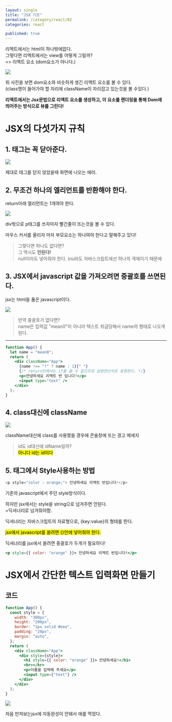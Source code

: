 ```yaml
---
layout: single
title: "JSX 기초"
permalink: /category/react/02
categories: react

published: true
---
```


리액트에서는 html이 하나밖에없다.  
그렇다면 리액트에서는 view를 어떻게 그릴까?  
=> 리액트 요소 (dom요소가 아니다.)

![](https://ifh.cc/g/Y7sVbp.png)

위 사진을 보면 dom요소와 비슷하게 생긴 리액트 요소를 볼 수 있다.  
(class명이 들어가야 할 자리에 className이 자리잡고 있는것을 볼 수있다.)

**리액트에서는 Jsx문법으로 리액트 요소를 생성하고, 이 요소를 렌더링을 통해 Dom에 띄어주는 방식으로 뷰를 그린다!**

# JSX의 다섯가지 규칙

## 1. 태그는 꼭 닫아준다.

![](https://ifh.cc/g/qy5N3d.png)

제대로 태그를 닫지 않았을때 화면에 나오는 에러.

## 2. 무조건 하나의 엘리먼트를 반환해야 한다.

return아래 엘리먼트는 1개여야 한다.

![](https://ifh.cc/g/LrJ3PX.png)

div밖으로 p태그를 쓰자마자 빨간줄이 뜨는것을 볼 수 있다.

마우스 커서를 올리자 마자 부모요소는 하나여야 한다고 말해주고 있다!

> 그렇다면 하나도 없다면?  
> 그 역시도 **안된다!**  
> null이라도 넣어줘야 한다.
> (null)도 자바스크립트에선 하나의 객체이기 때문에

## 3. JSX에서 javascript 값을 가져오려면 중괄호를 쓰면된다.

jsx는 html을 품은 javascript이다.

![](https://ifh.cc/g/10PtT4.png)

> 만약 중괄호가 없다면?  
> name은 입력값 "mean0"이 아니라 텍스트 취급당해서 name의 형태로 나오게 된다.

---

```jsx
function App() {
  let name = "mean0";
  return (
    <div className="App">
      {name !== "!" ? name : 1}{" "}
      {/* return안에서는 if를 쓸 수 없으므로 삼항연산자로 표현한다. */}
      <p>안녕하세요 리액트 반 입니다!</p>
      <input type="text" />
    </div>
  );
}
```

## 4. class대신에 className

![](https://ifh.cc/g/9mPGWP.png)

className대신에 class를 사용했을 경우에 콘솔창에 뜨는 경고 메세지

> id도 id대신에 idName일까?  
> <mark>아니다 id는 id이다</mark>

## 5. 태그에서 Style사용하는 방법

```js
<p style="color : orange;"> 안녕하세요 리액트 반입니다!</p>
```

기존의 javascript에서 주던 style방식이다.

하지만 jsx에서는 style을 string으로 넘겨주면 안된다.  
=딕셔너리로 넘겨줘야함.

딕셔너리는 자바스크립트의 자료형으로, {key:value}의 형태를 띈다.

<mark>jsx에서 javascript를 쓸려면 {}안에 넣어줘야 한다.</mark>

딕셔너리를 jsx에서 쓸려면 중괄호가 두개가 필요하다!

```jsx
<p style={{ color: "orange" }}> 안녕하세요 리액트 반입니다!</p>
```

# JSX에서 간단한 텍스트 입력화면 만들기

## 코드

```jsx
function App() {
  const style = {
    width: "300px",
    height: "200px",
    border: "1px solid #eee",
    padding: "20px",
    margin: "auto",
  };
  return (
    <div className="App">
      <div style={style}>
        <h1 style={{ color: "orange" }}> 안녕하세요!</h1>
        <hr></hr>
        <p>이름을 입력해 주세요</p>
        <input type={"text"} />
      </div>
    </div>
  );
}
```

![](https://ifh.cc/g/j6FwCX.png)

처음 만져보는jsx에 자동완성이 안돼서 애를 먹었다.
